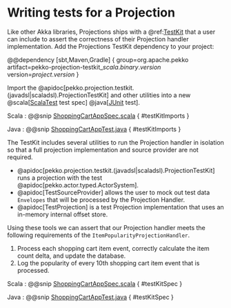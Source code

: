 # Writing tests for a Projection

Like other Akka libraries, Projections ships with a @ref:[TestKit](../testing.md) that a user can include to assert the correctness of their Projection handler implementation.
Add the Projections TestKit dependency to your project:

@@dependency [sbt,Maven,Gradle] {
group=org.apache.pekko
artifact=pekko-projection-testkit_$scala.binary.version$
version=$project.version$
}

Import the @apidoc[pekko.projection.testkit.(javadsl|scaladsl).ProjectionTestKit] and other utilities into a new 
@scala[[ScalaTest](https://pekko.apache.org/docs/pekko/current/typed/testing-async.html#test-framework-integration) test spec]
@java[[JUnit](https://pekko.apache.org/docs/pekko/current/typed/testing-async.html#test-framework-integration) test].

Scala
:  @@snip [ShoppingCartAppSpec.scala](/examples/src/test/scala/docs/guide/ShoppingCartAppSpec.scala) { #testKitImports }

Java
:  @@snip [ShoppingCartAppTest.java](/examples/src/test/java/jdocs/guide/ShoppingCartAppTest.java) { #testKitImports }

The TestKit includes several utilities to run the Projection handler in isolation so that a full projection implementation and source provider are not required.

* @apidoc[pekko.projection.testkit.(javadsl|scaladsl).ProjectionTestKit] runs a projection with the test @apidoc[pekko.actor.typed.ActorSystem].
* @apidoc[TestSourceProvider] allows the user to mock out test data `Envelopes` that will be processed by the Projection Handler.
* @apidoc[TestProjection] is a test Projection implementation that uses an in-memory internal offset store.

Using these tools we can assert that our Projection handler meets the following requirements of the `ItemPopularityProjectionHandler`.

1. Process each shopping cart item event, correctly calculate the item count delta, and update the database.
1. Log the popularity of every 10th shopping cart item event that is processed.

Scala
:  @@snip [ShoppingCartAppSpec.scala](/examples/src/test/scala/docs/guide/ShoppingCartAppSpec.scala) { #testKitSpec }

Java
:  @@snip [ShoppingCartAppTest.java](/examples/src/test/java/jdocs/guide/ShoppingCartAppTest.java) { #testKitSpec }

<!-- run from repo:
sbt "examples/testOnly docs.guide.ShoppingCartAppSpec"
-->
